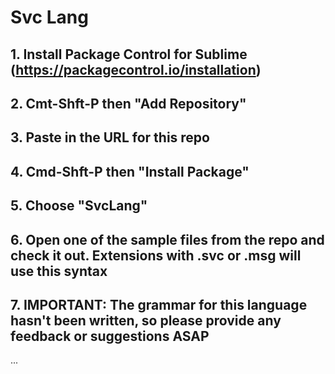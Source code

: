 # Svc Lang

## 1. Install Package Control for Sublime (https://packagecontrol.io/installation)
## 2. Cmt-Shft-P then "Add Repository"
## 3. Paste in the URL for this repo
## 4. Cmd-Shft-P then "Install Package"
## 5. Choose "SvcLang"
## 6. Open one of the sample files from the repo and check it out. Extensions with .svc or .msg will use this syntax
## 7. IMPORTANT: The grammar for this language hasn't been written, so please provide any feedback or suggestions ASAP


...

